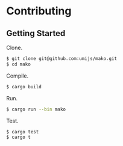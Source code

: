 # Contributing

## Getting Started

Clone.

```bash
$ git clone git@github.com:umijs/mako.git
$ cd mako
```

Compile.

```bash
$ cargo build
```

Run.

```bash
$ cargo run --bin mako
```

Test.

```bash
$ cargo test
$ cargo t
```

